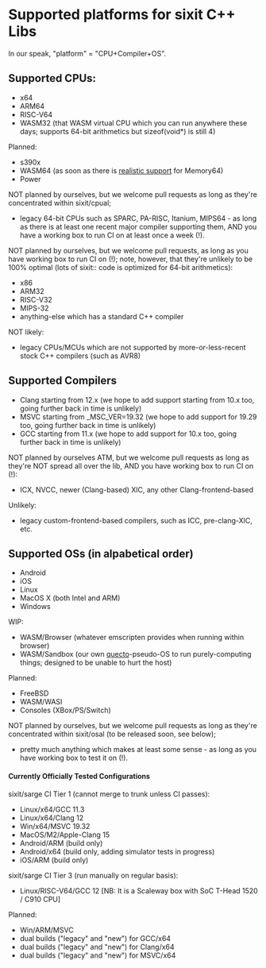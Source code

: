 # Supported platforms for sixit C++ Libs
In our speak, "platform" = "CPU+Compiler+OS". 

## Supported CPUs:
- x64
- ARM64
- RISC-V64
- WASM32 (that WASM virtual CPU which you can run anywhere these days; supports 64-bit arithmetics but sizeof(void*) is still 4)

Planned:
- s390x
- WASM64 (as soon as there is [realistic support](https://webassembly.org/features/) for Memory64)
- Power

NOT planned by ourselves, but we welcome pull requests as long as they're concentrated within sixit/cpual;
- legacy 64-bit CPUs such as SPARC, PA-RISC, Itanium, MIPS64 - as long as there is at least one recent major compiler supporting them, AND you have a working box to run CI on at least once a week (!).

NOT planned by ourselves, but we welcome pull requests, as long as you have working box to run CI on (!); note, however, that they're unlikely to be 100% optimal (lots of sixit:: code is optimized for 64-bit arithmetics):
- x86
- ARM32
- RISC-V32
- MIPS-32
- anything-else which has a standard C++ compiler

NOT likely:
- legacy CPUs/MCUs which are not supported by more-or-less-recent stock C++ compilers (such as AVR8)

## Supported Compilers
- Clang starting from 12.x (we hope to add support starting from 10.x too, going further back in time is unlikely)
- MSVC starting from _MSC_VER=19.32 (we hope to add support for 19.29 too, going further back in time is unlikely)
- GCC starting from 11.x (we hope to add support for 10.x too, going further back in time is unlikely)

NOT planned by ourselves ATM, but we welcome pull requests as long as they're NOT spread all over the lib, AND you have working box to run CI on (!):
- ICX, NVCC, newer (Clang-based) XlC, any other Clang-frontend-based

Unlikely:
- legacy custom-frontend-based compilers, such as ICC, pre-clang-XlC, etc.

## Supported OSs (in alpabetical order)
- Android
- iOS
- Linux
- MacOS X (both Intel and ARM)
- Windows

WIP:
- WASM/Browser (whatever emscripten provides when running within browser)
- WASM/Sandbox (our own [quecto](https://en.wikipedia.org/w/index.php?title=Quecto)-pseudo-OS to run purely-computing things; designed to be unable to hurt the host)

Planned:
- FreeBSD
- WASM/WASI
- Consoles (XBox/PS/Switch)

NOT planned by ourselves, but we welcome pull requests as long as they're concentrated within sixit/osal (to be released soon, see below);
- pretty much anything which makes at least some sense - as long as you have working box to test it on (!).

#### Currently Officially Tested Configurations
sixit/sarge CI Tier 1 (cannot merge to trunk unless CI passes):
- Linux/x64/GCC 11.3
- Linux/x64/Clang 12
- Win/x64/MSVC 19.32
- MacOS/M2/Apple-Clang 15
- Android/ARM (build only)
- Android/x64 (build only, adding simulator tests in progress)
- iOS/ARM (build only)

sixit/sarge CI Tier 3 (run manually on regular basis):
- Linux/RISC-V64/GCC 12 [NB: It is a Scaleway box with SoC T-Head 1520 / C910 CPU]

Planned:
- Win/ARM/MSVC
- dual builds ("legacy" and "new") for GCC/x64
- dual builds ("legacy" and "new") for Clang/x64
- dual builds ("legacy" and "new") for MSVC/x64
